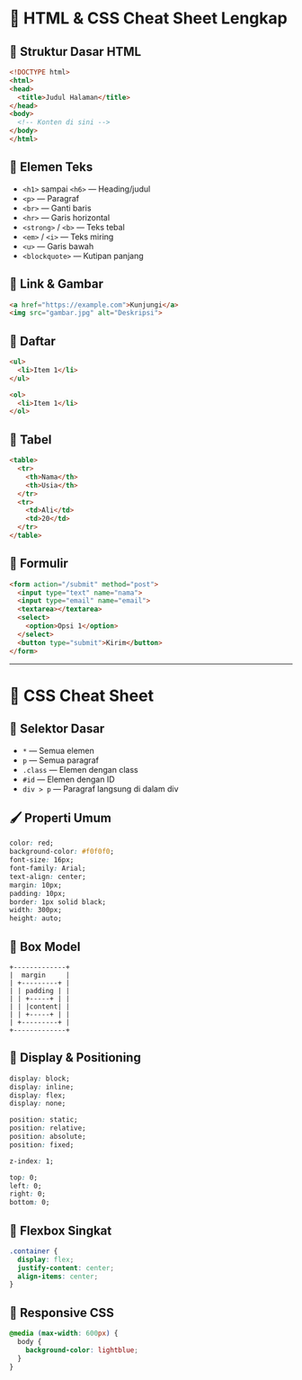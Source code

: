 
# 📄 HTML & CSS Cheat Sheet Lengkap

## 🔰 Struktur Dasar HTML
```html
<!DOCTYPE html>
<html>
<head>
  <title>Judul Halaman</title>
</head>
<body>
  <!-- Konten di sini -->
</body>
</html>
```

## 🧱 Elemen Teks
- `<h1>` sampai `<h6>` — Heading/judul  
- `<p>` — Paragraf  
- `<br>` — Ganti baris  
- `<hr>` — Garis horizontal  
- `<strong>` / `<b>` — Teks tebal  
- `<em>` / `<i>` — Teks miring  
- `<u>` — Garis bawah  
- `<blockquote>` — Kutipan panjang  

## 🔗 Link & Gambar
```html
<a href="https://example.com">Kunjungi</a>
<img src="gambar.jpg" alt="Deskripsi">
```

## 📃 Daftar
```html
<ul>
  <li>Item 1</li>
</ul>

<ol>
  <li>Item 1</li>
</ol>
```

## 🔲 Tabel
```html
<table>
  <tr>
    <th>Nama</th>
    <th>Usia</th>
  </tr>
  <tr>
    <td>Ali</td>
    <td>20</td>
  </tr>
</table>
```

## 🔘 Formulir
```html
<form action="/submit" method="post">
  <input type="text" name="nama">
  <input type="email" name="email">
  <textarea></textarea>
  <select>
    <option>Opsi 1</option>
  </select>
  <button type="submit">Kirim</button>
</form>
```

---

# 🎨 CSS Cheat Sheet

## 🔧 Selektor Dasar
- `*` — Semua elemen  
- `p` — Semua paragraf  
- `.class` — Elemen dengan class  
- `#id` — Elemen dengan ID  
- `div > p` — Paragraf langsung di dalam div  

## 🖌 Properti Umum
```css
color: red;
background-color: #f0f0f0;
font-size: 16px;
font-family: Arial;
text-align: center;
margin: 10px;
padding: 10px;
border: 1px solid black;
width: 300px;
height: auto;
```

## 🧱 Box Model
```
+-------------+
|  margin     |
| +---------+ |
| | padding | |
| | +-----+ | |
| | |content| |
| | +-----+ | |
| +---------+ |
+-------------+
```

## 🎯 Display & Positioning
```css
display: block;
display: inline;
display: flex;
display: none;

position: static;
position: relative;
position: absolute;
position: fixed;

z-index: 1;

top: 0;
left: 0;
right: 0;
bottom: 0;
```

## 🧭 Flexbox Singkat
```css
.container {
  display: flex;
  justify-content: center;
  align-items: center;
}
```

## 📱 Responsive CSS
```css
@media (max-width: 600px) {
  body {
    background-color: lightblue;
  }
}
```
